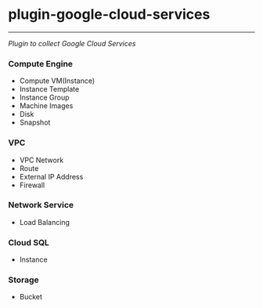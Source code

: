 # plugin-google-cloud-services

---
*Plugin to collect Google Cloud Services*

### Compute Engine

- Compute VM(Instance)
- Instance Template
- Instance Group
- Machine Images 
- Disk
- Snapshot

### VPC
- VPC Network
- Route
- External IP Address
- Firewall

### Network Service
- Load Balancing

### Cloud SQL
- Instance 

### Storage
- Bucket






